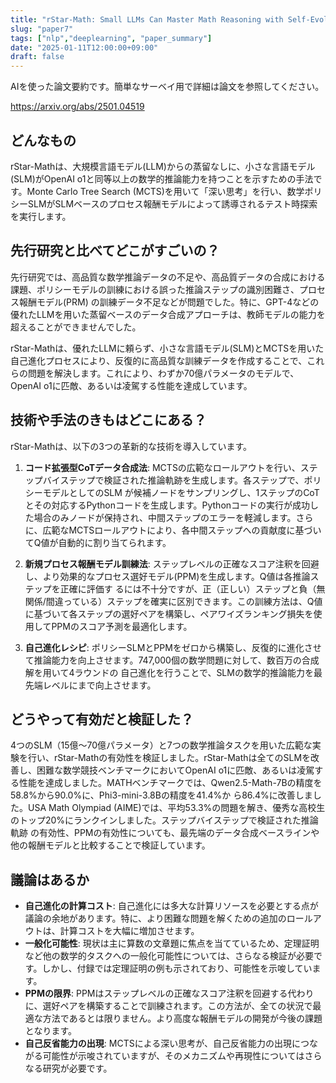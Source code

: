```yaml
---
title: "rStar-Math: Small LLMs Can Master Math Reasoning with Self-Evolved Deep Thinking (AI論文要約)"
slug: "paper7"
tags: ["nlp","deeplearning", "paper_summary"]
date: "2025-01-11T12:00:00+09:00"
draft: false
---
```


AIを使った論文要約です。簡単なサーベイ用で詳細は論文を参照してください。

https://arxiv.org/abs/2501.04519

## どんなもの

rStar-Mathは、大規模言語モデル(LLM)からの蒸留なしに、小さな言語モデル(SLM)がOpenAI o1と同等以上の数学的推論能力を持つことを示すための手法です。Monte Carlo Tree Search (MCTS)を用いて「深い思考」を行い、数学ポリシーSLMがSLMベースのプロセス報酬モデルによって誘導されるテスト時探索を実行します。


## 先行研究と比べてどこがすごいの？

先行研究では、高品質な数学推論データの不足や、高品質データの合成における課題、ポリシーモデルの訓練における誤った推論ステップの識別困難さ、プロセス報酬モデル(PRM) の訓練データ不足などが問題でした。特に、GPT-4などの優れたLLMを用いた蒸留ベースのデータ合成アプローチは、教師モデルの能力を超えることができませんでした。

rStar-Mathは、優れたLLMに頼らず、小さな言語モデル(SLM)とMCTSを用いた自己進化プロセスにより、反復的に高品質な訓練データを作成することで、これらの問題を解決します。これにより、わずか70億パラメータのモデルで、OpenAI o1に匹敵、あるいは凌駕する性能を達成しています。


## 技術や手法のきもはどこにある？

rStar-Mathは、以下の3つの革新的な技術を導入しています。

1. **コード拡張型CoTデータ合成法**: MCTSの広範なロールアウトを行い、ステップバイステップで検証された推論軌跡を生成します。各ステップで、ポリシーモデルとしてのSLM が候補ノードをサンプリングし、1ステップのCoTとその対応するPythonコードを生成します。Pythonコードの実行が成功した場合のみノードが保持され、中間ステップのエラーを軽減します。さらに、広範なMCTSロールアウトにより、各中間ステップへの貢献度に基づいてQ値が自動的に割り当てられます。

2. **新規プロセス報酬モデル訓練法**: ステップレベルの正確なスコア注釈を回避し、より効果的なプロセス選好モデル(PPM)を生成します。Q値は各推論ステップを正確に評価す るには不十分ですが、正（正しい）ステップと負（無関係/間違っている）ステップを確実に区別できます。この訓練方法は、Q値に基づいて各ステップの選好ペアを構築し、ペアワイズランキング損失を使用してPPMのスコア予測を最適化します。

3. **自己進化レシピ**: ポリシーSLMとPPMをゼロから構築し、反復的に進化させて推論能力を向上させます。747,000個の数学問題に対して、数百万の合成解を用いて4ラウンドの 自己進化を行うことで、SLMの数学的推論能力を最先端レベルにまで向上させます。


## どうやって有効だと検証した？

4つのSLM（15億〜70億パラメータ）と7つの数学推論タスクを用いた広範な実験を行い、rStar-Mathの有効性を検証しました。rStar-Mathは全てのSLMを改善し、困難な数学競技ベンチマークにおいてOpenAI o1に匹敵、あるいは凌駕する性能を達成しました。MATHベンチマークでは、Qwen2.5-Math-7Bの精度を58.8%から90.0%に、Phi3-mini-3.8Bの精度を41.4%か ら86.4%に改善しました。USA Math Olympiad (AIME)では、平均53.3%の問題を解き、優秀な高校生のトップ20%にランクインしました。ステップバイステップで検証された推論軌跡 の有効性、PPMの有効性についても、最先端のデータ合成ベースラインや他の報酬モデルと比較することで検証しています。


## 議論はあるか

* **自己進化の計算コスト**: 自己進化には多大な計算リソースを必要とする点が議論の余地があります。特に、より困難な問題を解くための追加のロールアウトは、計算コストを大幅に増加させます。
* **一般化可能性**: 現状は主に算数の文章題に焦点を当てているため、定理証明など他の数学的タスクへの一般化可能性については、さらなる検証が必要です。しかし、付録では定理証明の例も示されており、可能性を示唆しています。
* **PPMの限界**: PPMはステップレベルの正確なスコア注釈を回避する代わりに、選好ペアを構築することで訓練されます。この方法が、全ての状況で最適な方法であるとは限りません。より高度な報酬モデルの開発が今後の課題となります。
* **自己反省能力の出現**:  MCTSによる深い思考が、自己反省能力の出現につながる可能性が示唆されていますが、そのメカニズムや再現性についてはさらなる研究が必要です。
